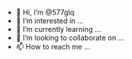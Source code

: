 - 👋 Hi, I’m @577glq
- 👀 I’m interested in ...
- 🌱 I’m currently learning ...
- 💞️ I’m looking to collaborate on ...
- 📫 How to reach me ...

<!---
577glq/577glq is a ✨ special ✨ repository because its `README.md` (this file) appears on your GitHub profile.
You can click the Preview link to take a look at your changes.
--->
